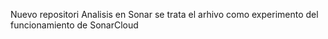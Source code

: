 Nuevo repositori 
Analisis  en  Sonar
se trata  el  arhivo como experimento del funcionamiento de  SonarCloud
